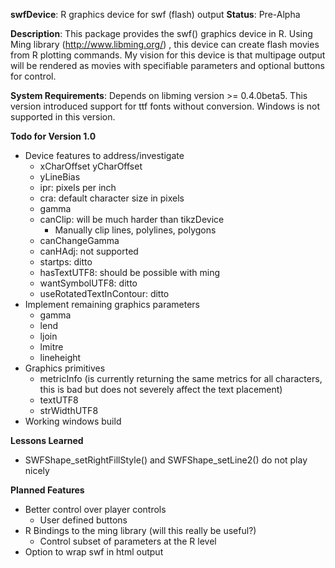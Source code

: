 __swfDevice__: R graphics device for swf (flash) output
__Status__: Pre-Alpha

__Description__: This package provides the swf() graphics device in R.  Using Ming library (http://www.libming.org/) , this device can create flash movies from R plotting commands.  My vision for this device is that multipage output will be rendered as movies with specifiable parameters and optional buttons for control. 

__System Requirements__: Depends on libming version >= 0.4.0beta5.  This version introduced support for ttf fonts without conversion.  Windows is not supported in this version.  

__Todo for Version 1.0__

* Device features to address/investigate
	- xCharOffset yCharOffset            
	- yLineBias
	- ipr: pixels per inch             
	- cra: default character size in pixels
	- gamma                  
	- canClip: will be much harder than tikzDevice
		- Manually clip lines, polylines, polygons
	- canChangeGamma
	- canHAdj: not supported
	- startps: ditto        
	- hasTextUTF8: should be possible with ming
	- wantSymbolUTF8: ditto 
	- useRotatedTextInContour: ditto 
* Implement remaining graphics parameters 
	- gamma  
	- lend
	- ljoin
	- lmitre
	- lineheight
* Graphics primitives 
	- metricInfo (is currently returning the same metrics for all characters, this is bad but does not severely affect the text placement)
	- textUTF8       
	- strWidthUTF8
* Working windows build

__Lessons Learned__

* SWFShape\_setRightFillStyle() and SWFShape\_setLine2() do not play nicely


__Planned Features__

* Better control over player controls
	- User defined buttons
* R Bindings to the ming library (will this really be useful?)
	- Control subset of parameters at the R level
* Option to wrap swf in html output
